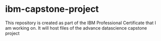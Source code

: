 # ibm-capstone-project
This repository is created as part of the IBM Professional Certificate that I am working on. It will host files of the advance datascience capstone project
